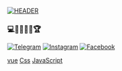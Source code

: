 [![HEADER](https://github.com/Bunyood/Bunyood/blob/main/assets/images.png)](https://github.com/)

### 💻👨🏻‍💻🥇🏆

[![Telegram](https://img.shields.io/badge/-Telegram-044192?style=for-the-badge&logo=telegram&logoColor=fffff&?logoWidth=80)](https://t.me/Bunyod202)
[![Instagram](https://img.shields.io/badge/-Instagram-044192?style=for-the-badge&logo=instagram&logoColor=fffff&?logoWidth=80)](https://www.instagram.com/__.bunyod.__2oo2/)
[![Facebook](https://img.shields.io/badge/-Facebook-044192?style=for-the-badge&logo=facebook&logoColor=fffff&?logoWidth=80)](https://www.facebook.com/profile.php?id=100083037582851)



[vue](https://img.shields.io/badge/-vue-044192?style=for-the-plastic&logo=vue&logoColor=fffff&?logoWidth=50)
[Css](https://img.shields.io/badge/-Css-044192?style=for-the-plastic&logo=Css&logoColor=fffff&?logoWidth=50)
[JavaScript](https://img.shields.io/badge/-JavaScript-044192?style=for-the-plastic&logo=JavaScript&logoColor=fffff&?logoWidth=50)
